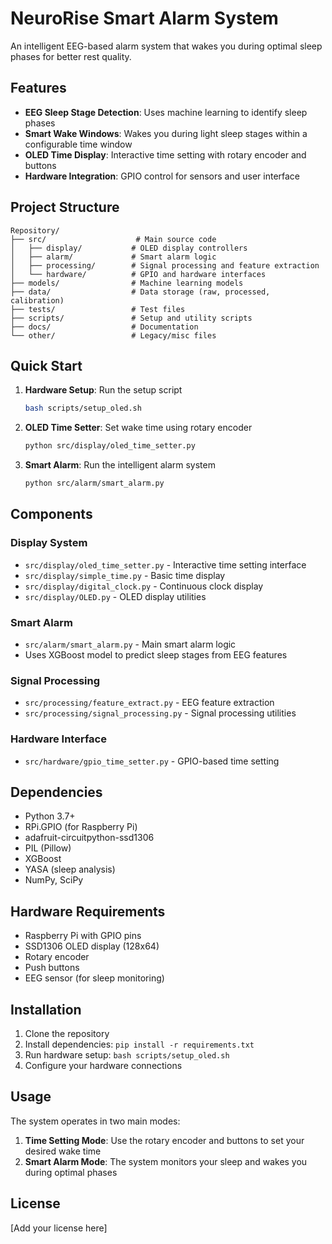 # NeuroRise Smart Alarm System

An intelligent EEG-based alarm system that wakes you during optimal sleep phases for better rest quality.

## Features

- **EEG Sleep Stage Detection**: Uses machine learning to identify sleep phases
- **Smart Wake Windows**: Wakes you during light sleep stages within a configurable time window
- **OLED Time Display**: Interactive time setting with rotary encoder and buttons
- **Hardware Integration**: GPIO control for sensors and user interface

## Project Structure

```
Repository/
├── src/                    # Main source code
│   ├── display/           # OLED display controllers
│   ├── alarm/             # Smart alarm logic
│   ├── processing/        # Signal processing and feature extraction
│   └── hardware/          # GPIO and hardware interfaces
├── models/                # Machine learning models
├── data/                  # Data storage (raw, processed, calibration)
├── tests/                 # Test files
├── scripts/               # Setup and utility scripts
├── docs/                  # Documentation
└── other/                 # Legacy/misc files
```

## Quick Start

1. **Hardware Setup**: Run the setup script
   ```bash
   bash scripts/setup_oled.sh
   ```

2. **OLED Time Setter**: Set wake time using rotary encoder
   ```bash
   python src/display/oled_time_setter.py
   ```

3. **Smart Alarm**: Run the intelligent alarm system
   ```bash
   python src/alarm/smart_alarm.py
   ```

## Components

### Display System
- `src/display/oled_time_setter.py` - Interactive time setting interface
- `src/display/simple_time.py` - Basic time display
- `src/display/digital_clock.py` - Continuous clock display
- `src/display/OLED.py` - OLED display utilities

### Smart Alarm
- `src/alarm/smart_alarm.py` - Main smart alarm logic
- Uses XGBoost model to predict sleep stages from EEG features

### Signal Processing
- `src/processing/feature_extract.py` - EEG feature extraction
- `src/processing/signal_processing.py` - Signal processing utilities

### Hardware Interface
- `src/hardware/gpio_time_setter.py` - GPIO-based time setting

## Dependencies

- Python 3.7+
- RPi.GPIO (for Raspberry Pi)
- adafruit-circuitpython-ssd1306
- PIL (Pillow)
- XGBoost
- YASA (sleep analysis)
- NumPy, SciPy

## Hardware Requirements

- Raspberry Pi with GPIO pins
- SSD1306 OLED display (128x64)
- Rotary encoder
- Push buttons
- EEG sensor (for sleep monitoring)

## Installation

1. Clone the repository
2. Install dependencies: `pip install -r requirements.txt`
3. Run hardware setup: `bash scripts/setup_oled.sh`
4. Configure your hardware connections

## Usage

The system operates in two main modes:

1. **Time Setting Mode**: Use the rotary encoder and buttons to set your desired wake time
2. **Smart Alarm Mode**: The system monitors your sleep and wakes you during optimal phases

## License

[Add your license here]